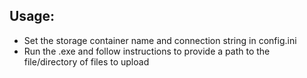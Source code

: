 ## Usage:

 - Set the storage container name and connection string in config.ini
 - Run the .exe and follow instructions to provide a path to the file/directory of files to upload